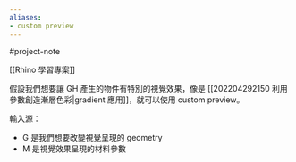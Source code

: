 ```yaml
---
aliases:
- custom preview
---
```


#project-note 

[[Rhino 學習專案]]

假設我們想要讓 GH 產生的物件有特別的視覺效果，像是 [[202204292150 利用參數創造漸層色彩|gradient 應用]]，就可以使用 custom preview。

輸入源：
- G 是我們想要改變視覺呈現的 geometry
- M 是視覺效果呈現的材料參數